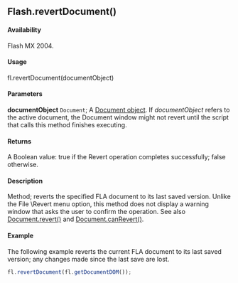 ## Flash.revertDocument()

#### Availability

Flash MX 2004.

#### Usage

fl.revertDocument(documentObject)

#### Parameters

**documentObject** `Document`; A [Document object](../Document_object/Document_summary.md). If *documentObject* refers to the active document, the Document window might not revert until the script that calls this method finishes executing.

#### Returns

A Boolean value: true if the Revert operation completes successfully; false otherwise.

#### Description

Method; reverts the specified FLA document to its last saved version. Unlike the File \Revert menu option, this method does not display a warning window that asks the user to confirm the operation. See also [Document.revert()](../Document_object/Document340.md) and [Document.canRevert()](../Document_object/Document26.md).

#### Example

The following example reverts the current FLA document to its last saved version; any changes made since the last save are lost.

```javascript
fl.revertDocument(fl.getDocumentDOM());
```
